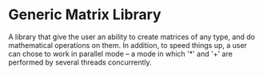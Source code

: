 # Generic Matrix Library

A library that give the user an ability to create matrices of any type, and do mathematical operations on them.
In addition, to speed things up, a user can chose to work in parallel mode – a mode in which '*' and '+' are performed by several threads concurrently.
